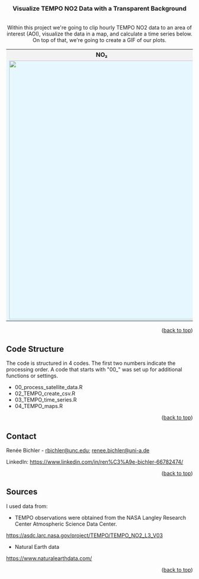 <a id="readme-top"></a>


<!-- PROJECT LOGO -->
<br/>
<div align="center">
  <h3 align="center">Visualize TEMPO NO2 Data with a Transparent Background</h3>
  <p align="center">
    <br/>
    Within this project we're going to clip hourly TEMPO NO2 data to an area of interest (AOI), visualize the data in a map, and calculate a time series below. On top of that, we're going to create a GIF of our plots.
    <br/>
  </p>
</div>

<div align="center">
  
<div align="center">

<table>
  <tr>
    <th style="background-color:#f2f2f2; text-align:center;">NO₂</th>
  </tr>
  <tr>
    <td style="background-color:#e6f7ff; text-align:center;">
      <img src="https://github.com/reneebichler/visualize_tempo_data/blob/main/Plots/TEMPO_H_TVC_20240113T22_crop_AOI_BO_City_ID_1.gif" width="500" height="700"/>
    </td>
  </tr>
</table>

</div>

</div>


<p align="right">(<a href="#readme-top">back to top</a>)</p>


<!-- Code Structure -->
## Code Structure

The code is structured in 4 codes. The first two numbers indicate the processing order.
A code that starts with "00_" was set up for additional functions or settings.
  
* 00_process_satellite_data.R
* 02_TEMPO_create_csv.R
* 03_TEMPO_time_series.R
* 04_TEMPO_maps.R

<p align="right">(<a href="#readme-top">back to top</a>)</p>


<!-- CONTACT -->
## Contact

Renée Bichler - rbichler@unc.edu; renee.bichler@uni-a.de

LinkedIn: https://www.linkedin.com/in/ren%C3%A9e-bichler-66782474/

<p align="right">(<a href="#readme-top">back to top</a>)</p>



<!-- SOURCE -->
## Sources

I used data from:

* TEMPO observations were obtained from the NASA Langley Research Center Atmospheric Science Data Center.

https://asdc.larc.nasa.gov/project/TEMPO/TEMPO_NO2_L3_V03

* Natural Earth data

https://www.naturalearthdata.com/

<p align="right">(<a href="#readme-top">back to top</a>)</p>
